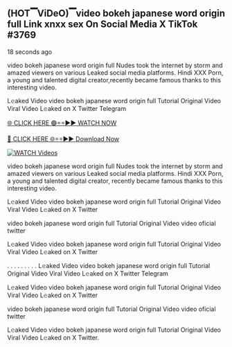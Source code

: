## (HOT▔ViDeO)▔video bokeh japanese word origin full Link xnxx sex On Social Media X TikTok #3769

18 seconds ago

video bokeh japanese word origin full Nudes took the internet by storm and amazed viewers on various Leaked social media platforms. Hindi XXX Porn, a young and talented digital creator,recently became famous thanks to this interesting video.

L𝚎aked Video video bokeh japanese word origin full Tutorial Original Video Viral Video L𝚎aked on X Twitter Telegram

[🌐 CLICK HERE 🟢==►► WATCH NOW](https://dekho-ki-hoy-07-2k25.blogspot.com/2025/01/viral-tv.html)

[🔴 CLICK HERE 🌐==►► Download Now](https://dekho-ki-hoy-07-2k25.blogspot.com/2025/01/viral-tv.html)

[![WATCH Videos](https://i.imgur.com/ydURGbz.png)](https://dekho-ki-hoy-07-2k25.blogspot.com/2025/01/viral-tv.html)

video bokeh japanese word origin full Nudes took the internet by storm and amazed viewers on various Leaked social media platforms. Hindi XXX Porn, a young and talented digital creator, recently became famous thanks to this interesting video.

L𝚎aked Video video bokeh japanese word origin full Tutorial Original Video Viral Video L𝚎aked on X Twitter

video bokeh japanese word origin full Tutorial Original Video video oficial twitter

L𝚎aked Video video bokeh japanese word origin full Tutorial Original Video Viral Video L𝚎aked on X Twitter

. . . . . . . . . L𝚎aked Video video bokeh japanese word origin full Tutorial Original Video Viral Video L𝚎aked on X Twitter Telegram

L𝚎aked Video video bokeh japanese word origin full Tutorial Original Video Viral Video L𝚎aked on X Twitter

video bokeh japanese word origin full Tutorial Original Video video oficial twitter

L𝚎aked Video video bokeh japanese word origin full Tutorial Original Video Viral Video L𝚎aked on X Twitter.